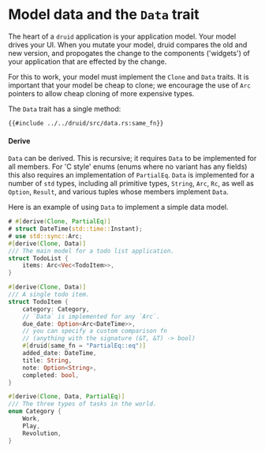# Model data and the `Data` trait

The heart of a `druid` application is your application model. Your model drives
your UI. When you mutate your model, druid compares the old and new version,
and propogates the change to the components ('widgets') of your application that
are effected by the change.

For this to work, your model must implement the `Clone` and `Data` traits. It
is important that your model be cheap to clone; we encourage the use of `Arc`
pointers to allow cheap cloning of more expensive types.

The `Data` trait has a single method:

```rust,no_run,noplaypen
{{#include ../../druid/src/data.rs:same_fn}}
```

#### Derive

`Data` can be derived. This is recursive; it requires `Data` to be implemented
for all members. For 'C style' enums (enums where no variant has any fields)
this also requires an implementation of `PartialEq`. `Data` is implemented for
a number of `std` types, including all primitive types, `String`, `Arc`, `Rc`,
as well as `Option`, `Result`, and various tuples whose members implement
`Data`.

Here is an example of using `Data` to implement a simple data model.

```rust
# #[derive(Clone, PartialEq)]
# struct DateTime(std::time::Instant);
# use std::sync::Arc;
#[derive(Clone, Data)]
/// The main model for a todo list application.
struct TodoList {
    items: Arc<Vec<TodoItem>>,
}

#[derive(Clone, Data)]
/// A single todo item.
struct TodoItem {
    category: Category,
    // `Data` is implemented for any `Arc`.
    due_date: Option<Arc<DateTime>>,
    // you can specify a custom comparison fn
    // (anything with the signature (&T, &T) -> bool)
    #[druid(same_fn = "PartialEq::eq")]
    added_date: DateTime,
    title: String,
    note: Option<String>,
    completed: bool,
}

#[derive(Clone, Data, PartialEq)]
/// The three types of tasks in the world.
enum Category {
    Work,
    Play,
    Revolution,
}
```
